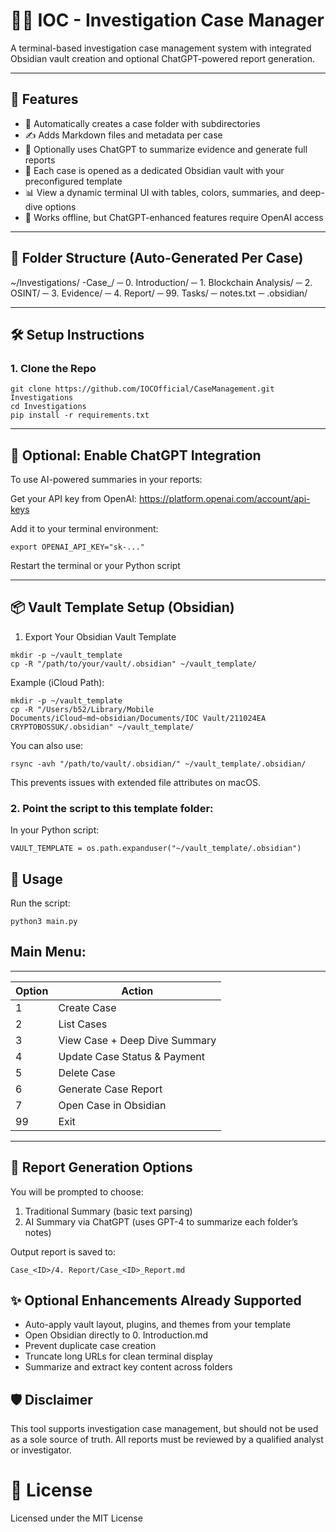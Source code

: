 # 🕵️‍♂️ IOC - Investigation Case Manager

A terminal-based investigation case management system with integrated Obsidian vault creation and optional ChatGPT-powered report generation.

---

## 🚀 Features

- 📁 Automatically creates a case folder with subdirectories
- ✍️ Adds Markdown files and metadata per case
- 🧠 Optionally uses ChatGPT to summarize evidence and generate full reports
- 💼 Each case is opened as a dedicated Obsidian vault with your preconfigured template
- 📊 View a dynamic terminal UI with tables, colors, summaries, and deep-dive options
- 🔐 Works offline, but ChatGPT-enhanced features require OpenAI access

---

## 📂 Folder Structure (Auto-Generated Per Case)

~/Investigations/ 
    -Case_<ID>/ 
    ─ 0. Introduction/ 
    ─ 1. Blockchain Analysis/ 
    ─ 2. OSINT/ 
    ─ 3. Evidence/ 
    ─ 4. Report/ 
    ─ 99. Tasks/ 
    ─ notes.txt 
    ─ .obsidian/

---

## 🛠️ Setup Instructions

### 1. Clone the Repo

```
git clone https://github.com/IOCOfficial/CaseManagement.git Investigations
cd Investigations
pip install -r requirements.txt
```

---

## 🧠 Optional: Enable ChatGPT Integration

To use AI-powered summaries in your reports:

Get your API key from OpenAI: https://platform.openai.com/account/api-keys

Add it to your terminal environment:

```
export OPENAI_API_KEY="sk-..."
```
Restart the terminal or your Python script

---

## 📦 Vault Template Setup (Obsidian)

1. Export Your Obsidian Vault Template
```
mkdir -p ~/vault_template
cp -R "/path/to/your/vault/.obsidian" ~/vault_template/
```

Example (iCloud Path):
```
mkdir -p ~/vault_template
cp -R "/Users/b52/Library/Mobile Documents/iCloud~md~obsidian/Documents/IOC Vault/211024EA CRYPTOBOSSUK/.obsidian" ~/vault_template/
```

You can also use:
```
rsync -avh "/path/to/vault/.obsidian/" ~/vault_template/.obsidian/
```
This prevents issues with extended file attributes on macOS.

### 2. Point the script to this template folder:
In your Python script:
```
VAULT_TEMPLATE = os.path.expanduser("~/vault_template/.obsidian")
```

## 📝 Usage
Run the script:
```
python3 main.py
```

## Main Menu:
 -------------------------------------------
| Option | Action                           |
|--------|----------------------------------|
| 1      | Create Case                      |
| 2      | List Cases                       |
| 3      | View Case + Deep Dive Summary    |
| 4      | Update Case Status & Payment     |
| 5      | Delete Case                      |
| 6      | Generate Case Report             |
| 7      | Open Case in Obsidian            |
| 99     | Exit                             |
 -------------------------------------------

## 📑 Report Generation Options
You will be prompted to choose:
  1. Traditional Summary (basic text parsing)
  2. AI Summary via ChatGPT (uses GPT-4 to summarize each folder’s notes)

Output report is saved to:
```
Case_<ID>/4. Report/Case_<ID>_Report.md
```
## ✨ Optional Enhancements Already Supported

- Auto-apply vault layout, plugins, and themes from your template
- Open Obsidian directly to 0. Introduction.md
- Prevent duplicate case creation 
- Truncate long URLs for clean terminal display
- Summarize and extract key content across folders

## 🛡️ Disclaimer
This tool supports investigation case management, but should not be used as a sole source of truth.
All reports must be reviewed by a qualified analyst or investigator.

# 📄 License
Licensed under the MIT License


